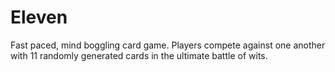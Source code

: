 # Eleven
Fast paced, mind boggling card game. Players compete against one another with 11 randomly generated cards in the ultimate battle of wits.
